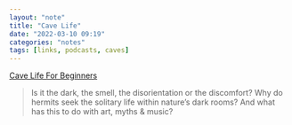 ```yaml
---
layout: "note"
title: "Cave Life"
date: "2022-03-10 09:19"
categories: "notes"
tags: [links, podcasts, caves]
---
```

[Cave Life For Beginners](https://www.bbc.co.uk/programmes/m000nc8j)

>Is it the dark, the smell, the disorientation or the discomfort? Why do hermits seek the solitary life within nature’s dark rooms? And what has this to do with art, myths & music?
